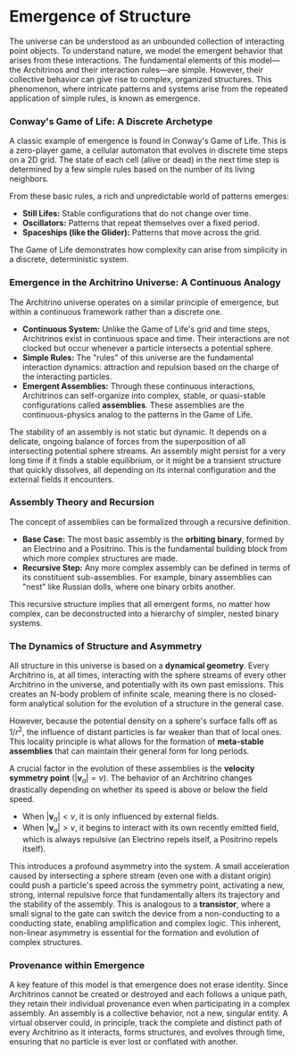 # Emergence of Structure

The universe can be understood as an unbounded collection of interacting point objects. To understand nature, we model the emergent behavior that arises from these interactions. The fundamental elements of this model—the Architrinos and their interaction rules—are simple. However, their collective behavior can give rise to complex, organized structures. This phenomenon, where intricate patterns and systems arise from the repeated application of simple rules, is known as emergence.

### Conway's Game of Life: A Discrete Archetype

A classic example of emergence is found in Conway's Game of Life. This is a zero-player game, a cellular automaton that evolves in discrete time steps on a 2D grid. The state of each cell (alive or dead) in the next time step is determined by a few simple rules based on the number of its living neighbors.

From these basic rules, a rich and unpredictable world of patterns emerges:
-   **Still Lifes:** Stable configurations that do not change over time.
-   **Oscillators:** Patterns that repeat themselves over a fixed period.
-   **Spaceships (like the Glider):** Patterns that move across the grid.

The Game of Life demonstrates how complexity can arise from simplicity in a discrete, deterministic system.

### Emergence in the Architrino Universe: A Continuous Analogy

The Architrino universe operates on a similar principle of emergence, but within a continuous framework rather than a discrete one.

-   **Continuous System:** Unlike the Game of Life's grid and time steps, Architrinos exist in continuous space and time. Their interactions are not clocked but occur whenever a particle intersects a potential sphere.
-   **Simple Rules:** The "rules" of this universe are the fundamental interaction dynamics: attraction and repulsion based on the charge of the interacting particles.
-   **Emergent Assemblies:** Through these continuous interactions, Architrinos can self-organize into complex, stable, or quasi-stable configurations called **assemblies**. These assemblies are the continuous-physics analog to the patterns in the Game of Life.

The stability of an assembly is not static but dynamic. It depends on a delicate, ongoing balance of forces from the superposition of all intersecting potential sphere streams. An assembly might persist for a very long time if it finds a stable equilibrium, or it might be a transient structure that quickly dissolves, all depending on its internal configuration and the external fields it encounters.

### Assembly Theory and Recursion

The concept of assemblies can be formalized through a recursive definition.

-   **Base Case:** The most basic assembly is the **orbiting binary**, formed by an Electrino and a Positrino. This is the fundamental building block from which more complex structures are made.
-   **Recursive Step:** Any more complex assembly can be defined in terms of its constituent sub-assemblies. For example, binary assemblies can "nest" like Russian dolls, where one binary orbits another.

This recursive structure implies that all emergent forms, no matter how complex, can be deconstructed into a hierarchy of simpler, nested binary systems.

### The Dynamics of Structure and Asymmetry

All structure in this universe is based on a **dynamical geometry**. Every Architrino is, at all times, interacting with the sphere streams of every other Architrino in the universe, and potentially with its own past emissions. This creates an N-body problem of infinite scale, meaning there is no closed-form analytical solution for the evolution of a structure in the general case.

However, because the potential density on a sphere's surface falls off as $1/r^2$, the influence of distant particles is far weaker than that of local ones. This locality principle is what allows for the formation of **meta-stable assemblies** that can maintain their general form for long periods.

A crucial factor in the evolution of these assemblies is the **velocity symmetry point** ($|\mathbf{v}_a| = v$). The behavior of an Architrino changes drastically depending on whether its speed is above or below the field speed.
-   When $|\mathbf{v}_a| < v$, it is only influenced by external fields.
-   When $|\mathbf{v}_a| > v$, it begins to interact with its own recently emitted field, which is always repulsive (an Electrino repels itself, a Positrino repels itself).

This introduces a profound asymmetry into the system. A small acceleration caused by intersecting a sphere stream (even one with a distant origin) could push a particle's speed across the symmetry point, activating a new, strong, internal repulsive force that fundamentally alters its trajectory and the stability of the assembly. This is analogous to a **transistor**, where a small signal to the gate can switch the device from a non-conducting to a conducting state, enabling amplification and complex logic. This inherent, non-linear asymmetry is essential for the formation and evolution of complex structures.

### Provenance within Emergence

A key feature of this model is that emergence does not erase identity. Since Architrinos cannot be created or destroyed and each follows a unique path, they retain their individual provenance even when participating in a complex assembly. An assembly is a collective behavior, not a new, singular entity. A virtual observer could, in principle, track the complete and distinct path of every Architrino as it interacts, forms structures, and evolves through time, ensuring that no particle is ever lost or conflated with another.
